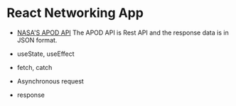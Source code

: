# React Networking App
* [NASA'S APOD API](https://api.nasa.gov/)
The APOD API is Rest API and the response data is in JSON format.

* useState, useEffect
* fetch, catch
* Asynchronous request
* response